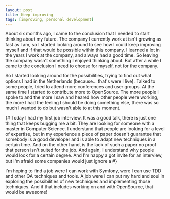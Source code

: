 ```yaml
---
layout: post
title: Keep improving
tags: [improving, personal development]
---
```

About six months ago, I came to the conclusion that I needed to start thinking
about my future. The company I currently work at isn't growing as fast as
I am, so I started looking around to see how I could keep improving myself
and if that would be possible within this company. I learned a lot in the
years I work at the company, and always had a good time. So leaving the
company wasn't something I enjoyed thinking about. But after a while I came
to the conclusion I need to choose for myself, not for the company.

So I started looking around for the possibilities, trying to find out what
options I had in the Netherlands (because... that's were I live). Talked
to some people, tried to attend more conferences and user groups. At the
same time I started to contribute more to OpenSource. The more people I spoke
to and the more I saw and heared how other people were working, the more I
had the feeling I should be doing something else, there was so much I wanted
to do but wasn't able to at this moment.

{# Today I had my first job interview. It was a good talk, there is just one
thing that keeps bugging me a bit. They are looking for someone with a
master in Computer Science. I understand that people are looking for a level
of expertise, but in my experience a piece of paper doesn't guarantee that
somebody is a good developer and is able to adapt new techniques in a certain
time. And on the other hand, is the lack of such a paper no proof that person
isn't suited for the job.
And again, I understand why people would look for a certain degree. And I'm
happy a got invite for an interview, but I'm afraid some companies would
just ignore a #}

I'm hoping to find a job were I can work with Symfony, were I can use TDD
and other QA techniques and tools. A job were I can put my hard and soul
in exploring the possibilities of new techniques and implementing those
techniques. And if that includes working on and with OpenSource, that would
be awesome!
